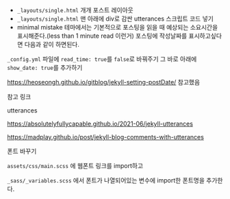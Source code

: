 - `_layouts/single.html` 개개 포스트 레이아웃
- `_layouts/single.html` 맨 아래에 div로 감싼 utterances 스크립트 코드 넣기
- minimal mistake 테마에서는 기본적으로 포스팅을 읽을 때 예상되는 소요시간을 표시해준다.(less than 1 minute read 이런거) 포스팅에 작성날짜를 표시하고싶다면 다음과 같이 하면된다.

`_config.yml` 파일에 `read_time: true`를 `false`로 바꿔주기
그 바로 아래에 `show_date: true`를 추가하기

https://heoseongh.github.io/gitblog/jekyll-setting-postDate/ 참고했음

참고 링크

utterances

https://absolutelyfullycapable.github.io/2021-06/jekyll-utterances

https://madplay.github.io/post/jekyll-blog-comments-with-utterances

폰트 바꾸기

`assets/css/main.scss` 에 웹폰트 링크를 import하고

`_sass/_variables.scss` 에서 폰트가 나열되어있는 변수에 import한 폰트명을 추가한다.
